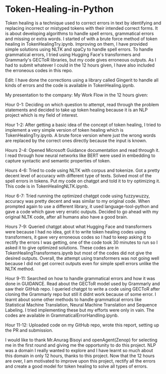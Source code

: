 # Token-Healing-in-Python

Token healing is a technique used to correct errors in text by identifying and replacing incorrect or mistyped tokens with their intended correct forms. It is about developing algorithms to handle spell errors, grammatical errors and missing or extra words. I started of with a brute force method of token healing in TokenHealingTry.ipynb. Improving on them, I have provided simple solutions using NLTK and spaCy to handle spell errors. To handle grammatical errors, I tried using Hugging Face's transformers and Grammarly's GECToR libraries, but my code gives erroneous outputs. As I had to submit whatever I could in the 12 hours given, I have also included the erroneous codes in this repo. 

Edit: I have done the corrections using a library called Gingerit to handle all kinds of errors and the code is available in TokenHealing.ipynb. 

My presentation to the company: 
My Work Flow in the 12 hours given: 

Hour 0-1: Deciding on which question to attempt, read through the problem statements and decided to take up token healing because it is an NLP project which is my field of interest. 

Hour 1-2: After getting a basic idea of the concept of token healing, I tried to implement a very simple version of token healing which is TokenHealingTry.ipynb. A brute force version where just the wrong words are replaced by the correct ones directly because the input is known.

Hours 2-4: Opened Microsoft Guidance documentation and read through it. I read through how neural networks like BERT were used in embedding to capture syntactic and semantic properties of token. 

Hours 4-6: Tried to code using NLTK with corpus and tokenize. Got a pretty decent level of accuracy with different type of texts. Solved most of the spell errors in tokens. Put my code on chatgpt and told it to try optimizing it. This code is in TokenHealingNLTK.ipynb. 

Hour 6-7: Tried running the optimized chatgpt code using fuzzywuzzy, accuracy was pretty decent and was similar to my original code. When prompted again to use a different library, it used language-tool-python and gave a code which gave very erratic outputs. Decided to go ahead with my original NLTK code, after all humans also have a good brain.

Hours 7-9: Queried chatgpt about what Hugging Face and transformers were because I had no idea, got it to write token healing codes using transformers, it gave very erroneous codes so I had to keep asking it to rectify the errors I was getting, one of the code took 30 minutes to run so I asked it to give optimized solutions. These codes are in TokenHealingTransformers.ipynb but most of the codes did not give the desired outputs. Overall, the attempt using transformers was not going well because I did not get correct outputs even for simple spell errors unlike the NLTK method. 

Hour 9-11: Searched on how to handle grammatical errors and how it was done in GUIDANCE. Read about the GECToR model used by Grammarly and saw their GitHub repo. I queried chatgpt to write a code using GECToR after cloning the Grammarly repo but still it didnt work because of some error. I learnt about some other methods to handle grammatical errors like Statistical Machine Translation, Neural Machine Translation and Sequence Labeling. I tried implementing these but my efforts were only in vain. The codes are available in GrammaticalErrorHandling.ipynb. 

Hour 11-12: Uploaded code on my GitHub repo, wrote this report, setting up the PR and submission. 

I would like to thank Mr.Anurag Bisoyi and openAgent(Zenop) for selecting me in the first round and giving me the opportunity to do this project. NLP was a domain I really wanted to explore and I have learnt so much about this domain in only 12 hours, thanks to this project. Now that the 12 hours are over, I am motivated to improve upon this project, rectify all the errors and create a good model for token healing to solve all types of errors.
